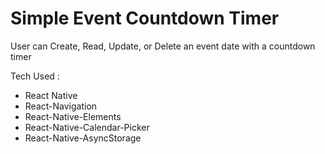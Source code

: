 <h1> Simple Event Countdown Timer </h1>

<p> User can Create, Read, Update, or Delete an event date with a countdown timer </p>

<p> Tech Used : </p>
<ul>
  <li> React Native </li>  
  <li> React-Navigation </li> 
  <li> React-Native-Elements </li> 
  <li> React-Native-Calendar-Picker </li> 
  <li> React-Native-AsyncStorage </li> 
</ul>
